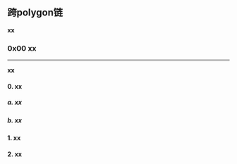 ## 跨polygon链
**xx**

### 0x00 xx
---
**xx**

#### 0. xx
##### a. xx
##### b. xx

#### 1. xx

#### 2. xx
